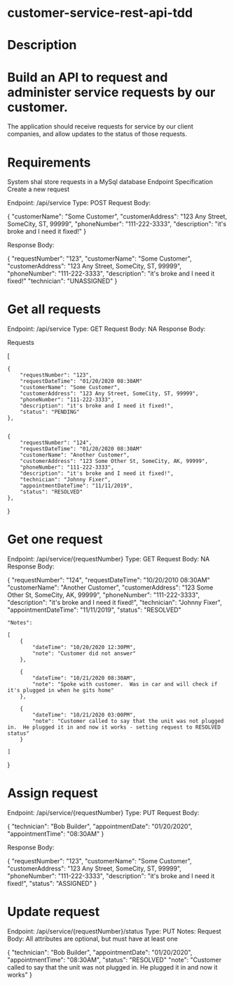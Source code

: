 # customer-service-rest-api-tdd
# Description
# Build an API to request and administer service requests by our customer.

The application should receive requests for service by our client companies, and allow updates to the status of those requests.

# Requirements
System shal store requests in a MySql database
Endpoint Specification
Create a new request

Endpoint: /api/service Type: POST Request Body:


{
    "customerName": "Some Customer",
    "customerAddress": "123 Any Street, SomeCity, ST, 99999",
    "phoneNumber": "111-222-3333",
    "description": "it's broke and I need it fixed!"
}


Response Body:


{
    "requestNumber": "123",
    "customerName": "Some Customer",
    "customerAddress": "123 Any Street, SomeCity, ST, 99999",
    "phoneNumber": "111-222-3333",
    "description": "it's broke and I need it fixed!"
    "technician": "UNASSIGNED"
}


# Get all requests

Endpoint: /api/service Type: GET Request Body: NA Response Body:


Requests

[

    {
        "requestNumber": "123",
        "requestDateTime": "01/20/2020 08:30AM"
        "customerName": "Some Customer",
        "customerAddress": "123 Any Street, SomeCity, ST, 99999",
        "phoneNumber": "111-222-3333",
        "description": "it's broke and I need it fixed!",
        "status": "PENDING"
    },
    
    
    {
        "requestNumber": "124",
        "requestDateTime": "01/20/2020 08:30AM"
        "customerName": "Another Customer",
        "customerAddress": "123 Some Other St, SomeCity, AK, 99999",
        "phoneNumber": "111-222-3333",
        "description": "it's broke and I need it fixed!",
        "technician": "Johnny Fixer",
        "appointmentDateTime": "11/11/2019",
        "status": "RESOLVED"
    },
    
}


# Get one request
Endpoint: /api/service/{requestNumber} Type: GET Request Body: NA Response Body:

{
    "requestNumber": "124",
    "requestDateTime": "10/20/2010 08:30AM"
    "customerName": "Another Customer",
    "customerAddress": "123 Some Other St, SomeCity, AK, 99999",
    "phoneNumber": "111-222-3333",
    "description": "it's broke and I need it fixed!",
    "technician": "Johnny Fixer",
    "appointmentDateTime": "11/11/2019",
    "status": "RESOLVED"
    
    "Notes": 
    
    [
        {
            "dateTime": "10/20/2020 12:30PM",
            "note": "Customer did not answer"
        },
        
        {
            "dateTime": "10/21/2020 08:30AM",
            "note": "Spoke with customer.  Was in car and will check if it's plugged in when he gits home"
        },
        
        {
            "dateTime": "10/21/2020 03:00PM",
            "note": "Customer called to say that the unit was not plugged in.  He plugged it in and now it works - setting request to RESOLVED status"
        }

    ]
    
}


# Assign request
Endpoint: /api/service/{requestNumber} Type: PUT Request Body:

{
    "technician": "Bob Builder",
    "appointmentDate": "01/20/2020",
    "appointmentTime": "08:30AM"
}

Response Body:

{
    "requestNumber": "123",
    "customerName": "Some Customer",
    "customerAddress": "123 Any Street, SomeCity, ST, 99999",
    "phoneNumber": "111-222-3333",
    "description": "it's broke and I need it fixed!",
    "status": "ASSIGNED"
}


# Update request
Endpoint: /api/service/{requestNumber}/status Type: PUT Notes: Request Body: All attributes are optional, but must have at least one

{
    "technician": "Bob Builder",
    "appointmentDate": "01/20/2020",
    "appointmentTime": "08:30AM",
    "status": "RESOLVED"
    "note": "Customer called to say that the unit was not plugged in.  He plugged it in and now it works"
}   
